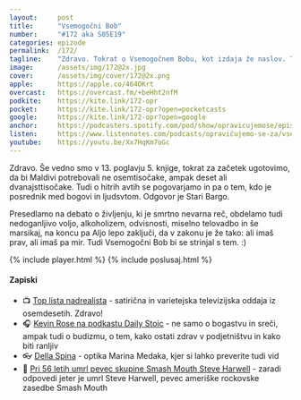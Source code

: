 ```yaml
---
layout: 	post
title:  	"Vsemogočni Bob"
number: 	"#172 aka S05E19"
categories:	epizode
permalink:	/172/
tagline: 	"Zdravo. Tokrat o Vsemogočnem Bobu, kot izdaja že naslov. Tudi o odvisnosti, veri, hitrih avtih, življenju in o miru v zakonu."
image:		/assets/img/172@2x.jpg
cover:		/assets/img/cover/172@2x.png
apple:		https://apple.co/464OKrt
overcast:	https://overcast.fm/+beHht2nfM
podkite:	https://kite.link/172-opr
pocket:		https://kite.link/172-opr?open=pocketcasts
google:		https://kite.link/172-opr?open=google
anchor:		https://podcasters.spotify.com/pod/show/opravicujemose/episodes/Vsemogoni-Bob-e295dae
listen:		https://www.listennotes.com/podcasts/opravičujemo-se-za/vsemogočni-bob-JFuy9eUAizV/embed/
youtube:	https://youtu.be/Xx7HqKm7oGc
---
```


Zdravo. Še vedno smo v 13. poglavju 5. knjige, tokrat za začetek ugotovimo, da bi Maldivi potrebovali ne osemtisočake, ampak deset ali dvanajsttisočake. Tudi o hitrih avtih se pogovarjamo in pa o tem, kdo je posrednik med bogovi in ljudsvtom. Odgovor je Stari Bargo. 

Presedlamo na debato o življenju, ki je smrtno nevarna reč, obdelamo tudi nedoganljivo voljo, alkoholizem, odvisnosti, miselno telovadbo in še marsikaj, na koncu pa Aljo lepo zaključi, da v zakonu je že tako: ali imaš prav, ali imaš pa mir. Tudi Vsemogočni Bob bi se strinjal s tem. :) 

{% include player.html %}
{% include poslusaj.html %}

<!--break-->

#### Zapiski

- 📺 [Top lista nadrealista](https://sl.wikipedia.org/wiki/Top_lista_nadrealista) - satirična in varietejska televizijska oddaja iz osemdesetih. Zdravo!
- 🎧 [Kevin Rose na podkastu Daily Stoic](https://dailystoic.com/kevin-rose-on-staying-healthy-with-entrepreneurship-zen-buddhism-and-being-vulnerable/) - ne samo o bogastvu in sreči, ampak tudi o budizmu, o tem, kako ostati zdrav v podjetništvu in kako biti ranljiv
- 👓 [Della Spina](https://www.dellaspina.si/) - optika Marina Medaka, kjer si lahko preverite tudi vid
- 🍻 [Pri 56 letih umrl pevec skupine Smash Mouth Steve Harwell](https://www.rtvslo.si/zabava-in-slog/glasba/pri-56-letih-umrl-pevec-skupine-smash-mouth-steve-harwell/680255) - zaradi odpovedi jeter je umrl Steve Harwell, pevec ameriške rockovske zasedbe Smash Mouth